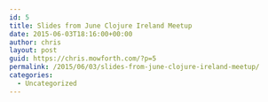 ```yaml
---
id: 5
title: Slides from June Clojure Ireland Meetup
date: 2015-06-03T18:16:00+00:00
author: chris
layout: post
guid: https://chris.mowforth.com/?p=5
permalink: /2015/06/03/slides-from-june-clojure-ireland-meetup/
categories:
  - Uncategorized
---
```

